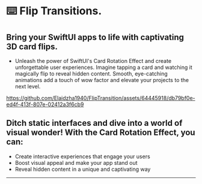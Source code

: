 ⌨️ Flip Transitions. 
=======

Bring your SwiftUI apps to life with captivating 3D card flips.
-------

- Unleash the power of SwiftUI's Card Rotation Effect and create unforgettable user experiences. Imagine tapping a card and watching it magically flip to reveal hidden content. Smooth, eye-catching animations add a touch of wow factor and elevate your projects to the next level.

https://github.com/Elaidzha1940/FlipTransition/assets/64445918/db79bf0e-ed4f-413f-807e-02412a3f6cb9

Ditch static interfaces and dive into a world of visual wonder! With the Card Rotation Effect, you can:
-------

- Create interactive experiences that engage your users
- Boost visual appeal and make your app stand out
- Reveal hidden content in a unique and captivating way

-------
